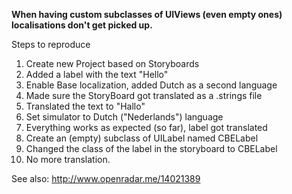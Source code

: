 **When having custom subclasses of UIViews (even empty ones) localisations don't get picked up.**

Steps to reproduce

1. Create new Project based on Storyboards
1. Added a label with the text "Hello"
1. Enable Base localization, added Dutch as a second language
1. Made sure the StoryBoard got translated as a .strings file
1. Translated the text to "Hallo"
1. Set simulator to Dutch ("Nederlands") language
1. Everything works as expected (so far), label got translated
1. Create an (empty) subclass of UILabel named CBELabel
1. Changed the class of the label in the storyboard to CBELabel
1. No more translation.

See also: http://www.openradar.me/14021389
